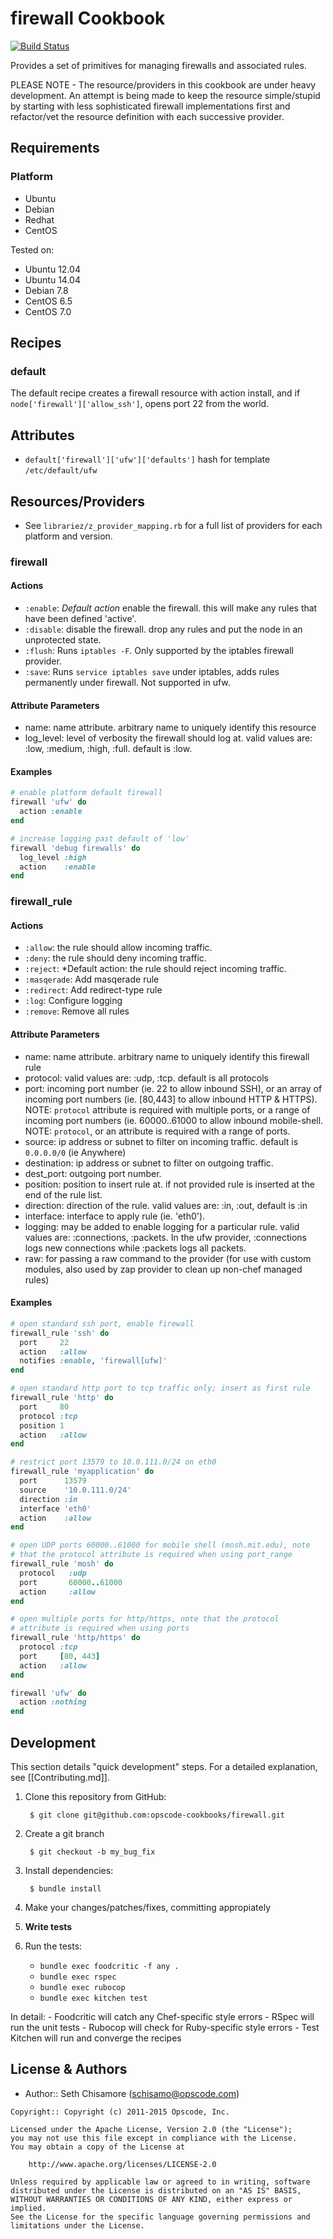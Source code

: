 firewall Cookbook
=================
[![Build Status](https://secure.travis-ci.org/opscode-cookbooks/firewall.png?branch=master)](http://travis-ci.org/opscode-cookbooks/firewall)

Provides a set of primitives for managing firewalls and associated rules.

PLEASE NOTE - The resource/providers in this cookbook are under heavy development. An attempt is being made to keep the resource simple/stupid by starting with less sophisticated firewall implementations first and refactor/vet the resource definition with each successive provider.


Requirements
------------
### Platform
* Ubuntu
* Debian
* Redhat
* CentOS

Tested on:
* Ubuntu 12.04
* Ubuntu 14.04
* Debian 7.8
* CentOS 6.5
* CentOS 7.0


Recipes
-------
### default
The default recipe creates a firewall resource with action install, and if `node['firewall']['allow_ssh']`, opens port 22 from the world.


Attributes
----------

* `default['firewall']['ufw']['defaults']` hash for template `/etc/default/ufw`

Resources/Providers
-------------------
- See `librariez/z_provider_mapping.rb` for a full list of providers for each platform and version.

### firewall
#### Actions
- `:enable`: *Default action* enable the firewall.  this will make any rules that have been defined 'active'.
- `:disable`: disable the firewall. drop any rules and put the node in an unprotected state.
- `:flush`: Runs `iptables -F`. Only supported by the iptables firewall provider.
- `:save`: Runs `service iptables save` under iptables, adds rules permanently under firewall. Not supported in ufw.

#### Attribute Parameters
- name: name attribute. arbitrary name to uniquely identify this resource
- log_level: level of verbosity the firewall should log at. valid values are: :low, :medium, :high, :full. default is :low.

#### Examples

```ruby
# enable platform default firewall
firewall 'ufw' do
  action :enable
end

# increase logging past default of 'low'
firewall 'debug firewalls' do
  log_level :high
  action    :enable
end
```

### firewall_rule

#### Actions
- `:allow`: the rule should allow incoming traffic.
- `:deny`: the rule should deny incoming traffic.
- `:reject`: *Default action: the rule should reject incoming traffic.
- `:masqerade`: Add masqerade rule
- `:redirect`: Add redirect-type rule
- `:log`: Configure logging
- `:remove`: Remove all rules

#### Attribute Parameters
- name: name attribute. arbitrary name to uniquely identify this firewall rule
- protocol: valid values are: :udp, :tcp. default is all protocols
- port: incoming port number (ie. 22 to allow inbound SSH), or an array of incoming port numbers (ie. [80,443] to allow inbound HTTP & HTTPS). NOTE: `protocol` attribute is required with multiple ports, or a range of incoming port numbers (ie. 60000..61000 to allow inbound mobile-shell. NOTE: `protocol`, or an attribute is required with a range of ports.
- source: ip address or subnet to filter on incoming traffic. default is `0.0.0.0/0` (ie Anywhere)
- destination: ip address or subnet to filter on outgoing traffic.
- dest_port: outgoing port number.
- position: position to insert rule at. if not provided rule is inserted at the end of the rule list.
- direction: direction of the rule. valid values are: :in, :out, default is :in
- interface: interface to apply rule (ie. 'eth0').
- logging: may be added to enable logging for a particular rule. valid values are: :connections, :packets. In the ufw provider, :connections logs new connections while :packets logs all packets.
- raw: for passing a raw command to the provider (for use with custom modules, also used by zap provider to clean up non-chef managed rules)

#### Examples

```ruby
# open standard ssh port, enable firewall
firewall_rule 'ssh' do
  port     22
  action   :allow
  notifies :enable, 'firewall[ufw]'
end

# open standard http port to tcp traffic only; insert as first rule
firewall_rule 'http' do
  port     80
  protocol :tcp
  position 1
  action   :allow
end

# restrict port 13579 to 10.0.111.0/24 on eth0
firewall_rule 'myapplication' do
  port      13579
  source    '10.0.111.0/24'
  direction :in
  interface 'eth0'
  action    :allow
end

# open UDP ports 60000..61000 for mobile shell (mosh.mit.edu), note
# that the protocol attribute is required when using port_range
firewall_rule 'mosh' do
  protocol   :udp
  port       60000..61000
  action     :allow
end

# open multiple ports for http/https, note that the protocol
# attribute is required when using ports
firewall_rule 'http/https' do
  protocol :tcp
  port     [80, 443]
  action   :allow
end

firewall 'ufw' do
  action :nothing
end
```


Development
-----------
This section details "quick development" steps. For a detailed explanation, see [[Contributing.md]].

1. Clone this repository from GitHub:

        $ git clone git@github.com:opscode-cookbooks/firewall.git

2. Create a git branch

        $ git checkout -b my_bug_fix

3. Install dependencies:

        $ bundle install

4. Make your changes/patches/fixes, committing appropiately
5. **Write tests**
6. Run the tests:
    - `bundle exec foodcritic -f any .`
    - `bundle exec rspec`
    - `bundle exec rubocop`
    - `bundle exec kitchen test`

  In detail:
    - Foodcritic will catch any Chef-specific style errors
    - RSpec will run the unit tests
    - Rubocop will check for Ruby-specific style errors
    - Test Kitchen will run and converge the recipes


License & Authors
-----------------
- Author:: Seth Chisamore (<schisamo@opscode.com>)

```text
Copyright:: Copyright (c) 2011-2015 Opscode, Inc.

Licensed under the Apache License, Version 2.0 (the "License");
you may not use this file except in compliance with the License.
You may obtain a copy of the License at

    http://www.apache.org/licenses/LICENSE-2.0

Unless required by applicable law or agreed to in writing, software
distributed under the License is distributed on an "AS IS" BASIS,
WITHOUT WARRANTIES OR CONDITIONS OF ANY KIND, either express or implied.
See the License for the specific language governing permissions and
limitations under the License.
```
